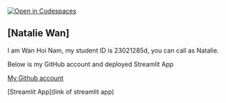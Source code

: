 [![Open in Codespaces](https://classroom.github.com/assets/launch-codespace-2972f46106e565e64193e422d61a12cf1da4916b45550586e14ef0a7c637dd04.svg)](https://classroom.github.com/open-in-codespaces?assignment_repo_id=18183005)

## [Natalie Wan]

I am Wan Hoi Nam, my student ID is 23021285d, you can call as Natalie. 

Below is my GitHub account and deployed Streamlit App

[My Github account](http://www.github.com/Nataww)

[Streamlit App](link of streamlit app)
